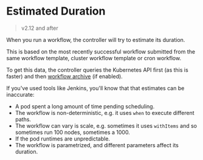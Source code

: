 # Estimated Duration

> v2.12 and after

When you run a workflow, the controller will try to estimate its duration.

This is based on the most recently successful workflow submitted from the same workflow template, cluster workflow template or cron workflow.
 
To get this data, the controller queries the Kubernetes API first (as this is faster) and then [workflow archive](workflow-archive.md) (if enabled). 

If you've used tools like Jenkins, you'll know that that estimates can be inaccurate:

* A pod spent a long amount of time pending scheduling.
* The workflow is non-deterministic, e.g. it uses `when` to execute different paths. 
* The workflow can vary is scale, e.g. sometimes it uses `withItems` and so sometimes run  100 nodes, sometimes a 1000.
* If the pod runtimes are unpredictable.
* The workflow is parametrized, and different parameters affect its duration.
  
